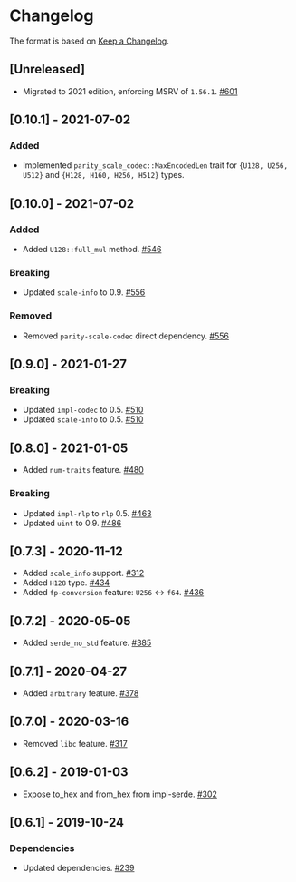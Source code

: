 # Changelog

The format is based on [Keep a Changelog].

[Keep a Changelog]: http://keepachangelog.com/en/1.0.0/

## [Unreleased]
- Migrated to 2021 edition, enforcing MSRV of `1.56.1`. [#601](https://github.com/paritytech/parity-common/pull/601)

## [0.10.1] - 2021-07-02
### Added
- Implemented `parity_scale_codec::MaxEncodedLen` trait for `{U128, U256, U512}` and `{H128, H160, H256, H512}` types.

## [0.10.0] - 2021-07-02
### Added
- Added `U128::full_mul` method. [#546](https://github.com/paritytech/parity-common/pull/546)
### Breaking
- Updated `scale-info` to 0.9. [#556](https://github.com/paritytech/parity-common/pull/556)
### Removed
- Removed `parity-scale-codec` direct dependency. [#556](https://github.com/paritytech/parity-common/pull/556)

## [0.9.0] - 2021-01-27
### Breaking
- Updated `impl-codec` to 0.5. [#510](https://github.com/paritytech/parity-common/pull/510)
- Updated `scale-info` to 0.5. [#510](https://github.com/paritytech/parity-common/pull/510)

## [0.8.0] - 2021-01-05
- Added `num-traits` feature. [#480](https://github.com/paritytech/parity-common/pull/480)
### Breaking
- Updated `impl-rlp` to `rlp` 0.5. [#463](https://github.com/paritytech/parity-common/pull/463)
- Updated `uint` to 0.9. [#486](https://github.com/paritytech/parity-common/pull/486)

## [0.7.3] - 2020-11-12
- Added `scale_info` support. [#312](https://github.com/paritytech/parity-common/pull/312)
- Added `H128` type. [#434](https://github.com/paritytech/parity-common/pull/434)
- Added `fp-conversion` feature: `U256` <-> `f64`. [#436](https://github.com/paritytech/parity-common/pull/436)

## [0.7.2] - 2020-05-05
- Added `serde_no_std` feature. [#385](https://github.com/paritytech/parity-common/pull/385)

## [0.7.1] - 2020-04-27
- Added `arbitrary` feature. [#378](https://github.com/paritytech/parity-common/pull/378)

## [0.7.0] - 2020-03-16
- Removed `libc` feature. [#317](https://github.com/paritytech/parity-common/pull/317)

## [0.6.2] - 2019-01-03
- Expose to_hex and from_hex from impl-serde. [#302](https://github.com/paritytech/parity-common/pull/302)

## [0.6.1] - 2019-10-24
### Dependencies
- Updated dependencies. [#239](https://github.com/paritytech/parity-common/pull/239)
